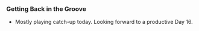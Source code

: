 ### Getting Back in the Groove

- Mostly playing catch-up today. Looking forward to a productive Day 16.
